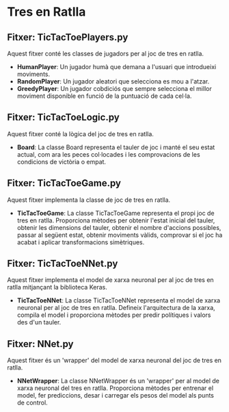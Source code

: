 # Tres en Ratlla

## Fitxer: TicTacToePlayers.py

Aquest fitxer conté les classes de jugadors per al joc de tres en ratlla.

- **HumanPlayer**: Un jugador humà que demana a l'usuari que introdueixi moviments.
- **RandomPlayer**: Un jugador aleatori que selecciona es mou a l'atzar.
- **GreedyPlayer**: Un jugador cobdiciós que sempre selecciona el millor moviment disponible en funció de la puntuació de cada cel·la.

## Fitxer: TicTacToeLogic.py

Aquest fitxer conté la lògica del joc de tres en ratlla.

- **Board**: La classe Board representa el tauler de joc i manté el seu estat actual, com ara les peces col·locades i les comprovacions de les condicions de victòria o empat.

## Fitxer: TicTacToeGame.py

Aquest fitxer implementa la classe de joc de tres en ratlla.

- **TicTacToeGame**: La classe TicTacToeGame representa el propi joc de tres en ratlla. Proporciona mètodes per obtenir l'estat inicial del tauler, obtenir les dimensions del tauler, obtenir el nombre d'accions possibles, passar al següent estat, obtenir moviments vàlids, comprovar si el joc ha acabat i aplicar transformacions simètriques.

## Fitxer: TicTacToeNNet.py

Aquest fitxer implementa el model de xarxa neuronal per al joc de tres en ratlla mitjançant la biblioteca Keras.

- **TicTacToeNNet**: La classe TicTacToeNNet representa el model de xarxa neuronal per al joc de tres en ratlla. Defineix l'arquitectura de la xarxa, compila el model i proporciona mètodes per predir polítiques i valors des d'un tauler.

## Fitxer: NNet.py

Aquest fitxer és un 'wrapper' del model de xarxa neuronal del joc de tres en ratlla.

- **NNetWrapper**: La classe NNetWrapper és un 'wrapper' per al model de xarxa neuronal del tres en ratlla. Proporciona mètodes per entrenar el model, fer prediccions, desar i carregar els pesos del model als punts de control.
